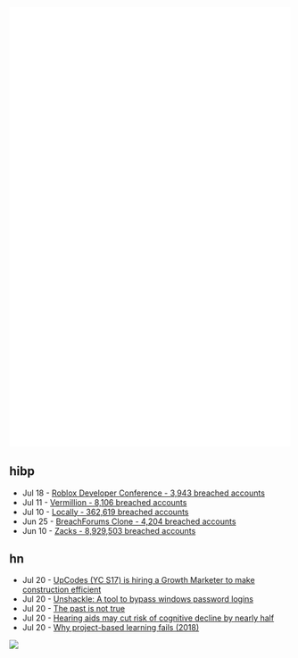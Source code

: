 ![Metrics](https://raw.githubusercontent.com/phixion/phixion/master/metrics.svg)

## hibp

<!--
for https://github.com/phixion/phixion/blob/main/.github/workflows/feeds.yml
-->
<!--START_SECTION:haveibeenpwnd-->
- Jul 18 - [Roblox Developer Conference - 3,943 breached accounts](https://haveibeenpwned.com/PwnedWebsites#RobloxDeveloperConference)
- Jul 11 - [Vermillion - 8,106 breached accounts](https://haveibeenpwned.com/PwnedWebsites#Vermillion)
- Jul 10 - [Locally - 362,619 breached accounts](https://haveibeenpwned.com/PwnedWebsites#Locally)
- Jun 25 - [BreachForums Clone - 4,204 breached accounts](https://haveibeenpwned.com/PwnedWebsites#BreachForumsClone)
- Jun 10 - [Zacks - 8,929,503 breached accounts](https://haveibeenpwned.com/PwnedWebsites#Zacks)
<!--END_SECTION:haveibeenpwnd-->

## hn

<!--
for https://github.com/phixion/phixion/blob/main/.github/workflows/feeds.yml
-->
<!--START_SECTION:hn-->
- Jul 20 - [UpCodes (YC S17) is hiring a Growth Marketer to make construction efficient](https://up.codes/careers)
- Jul 20 - [Unshackle: A tool to bypass windows password logins](https://github.com/Fadi002/unshackle)
- Jul 20 - [The past is not true](https://sive.rs/pnt)
- Jul 20 - [Hearing aids may cut risk of cognitive decline by nearly half](https://www.washingtonpost.com/wellness/2023/07/19/hearing-loss-hearing-aids-dementia-study/)
- Jul 20 - [Why project-based learning fails (2018)](https://www.pathsensitive.com/2018/02/the-practice-is-not-performance-why.html)
<!--END_SECTION:hn-->

<!--
for https://yhype.me
-->
![](https://hit.yhype.me/github/profile?user_id=13013670)
